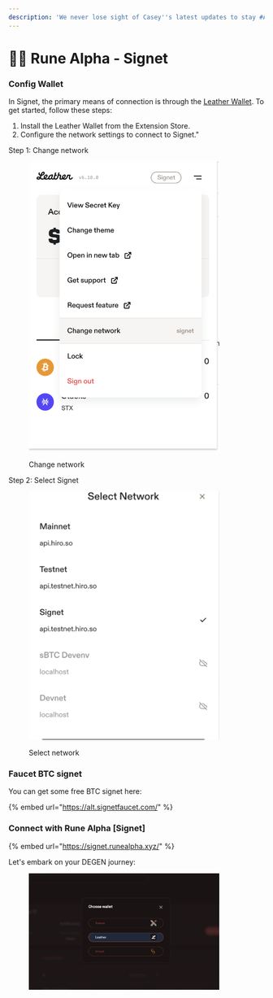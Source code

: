 ```yaml
---
description: 'We never lose sight of Casey''s latest updates to stay #Alpha !'
---
```


# 👨‍🔬 Rune Alpha - Signet

### Config Wallet

In Signet, the primary means of connection is through the [Leather Wallet](https://chromewebstore.google.com/detail/leather/ldinpeekobnhjjdofggfgjlcehhmanlj). To get started, follow these steps:

1. Install the Leather Wallet from the Extension Store.
2. Configure the network settings to connect to Signet."

Step 1: Change network

<figure><img src="../.gitbook/assets/image (18).png" alt="" width="375"><figcaption><p>Change network</p></figcaption></figure>

Step 2: Select Signet

<figure><img src="../.gitbook/assets/image (19).png" alt="" width="375"><figcaption><p>Select network</p></figcaption></figure>

### Faucet BTC signet

You can get some free BTC signet here:

{% embed url="https://alt.signetfaucet.com/" %}

### Connect with Rune Alpha \[Signet]

{% embed url="https://signet.runealpha.xyz/" %}

Let's embark on your DEGEN journey:

<figure><img src="../.gitbook/assets/image (21).png" alt="" width="375"><figcaption></figcaption></figure>
